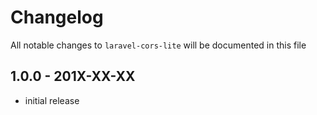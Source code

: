 # Changelog

All notable changes to `laravel-cors-lite` will be documented in this file

## 1.0.0 - 201X-XX-XX

- initial release
